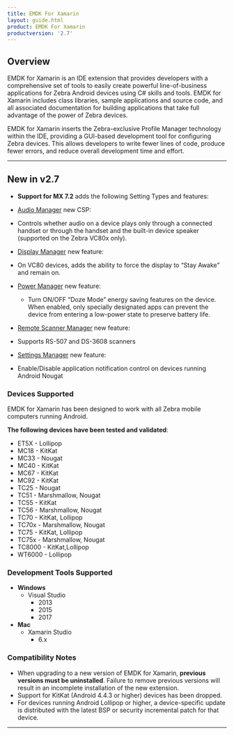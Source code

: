 ```yaml
---
title: EMDK For Xamarin
layout: guide.html
product: EMDK For Xamarin
productversion: '2.7'
---
```


## Overview

EMDK for Xamarin is an IDE extension that provides developers with a comprehensive set of tools to easily create powerful line-of-business applications for Zebra Android devices using C# skills and tools. EMDK for Xamarin includes class libraries, sample applications and source code, and all associated documentation for building applications that take full advantage of the power of Zebra devices.

EMDK for Xamarin inserts the Zebra-exclusive Profile Manager technology within the IDE, providing a GUI-based development tool for configuring Zebra devices. This allows developers to write fewer lines of code, produce fewer errors, and reduce overall development time and effort.

-----

## New in v2.7

* **Support for MX 7.2** adds the following Setting Types and features:

* [Audio Manager](../../mx/audio) new CSP:
 * Controls whether audio on a device plays only through a connected handset or through the handset and the built-in device speaker (supported on the Zebra VC80x only).
* [Display Manager](../../mx/displaymgr) new feature:
 * On VC80 devices, adds the ability to force the display to “Stay Awake” and remain on.
* [Power Manager](../../mx/powermgr) new feature:
	* Turn ON/OFF “Doze Mode” energy saving features on the device. When enabled, only specially designated apps can prevent the device from entering a low-power state to preserve battery life. 
* [Remote Scanner Manager](../../mx/remotescannermgr) new feature:
 * Supports RS-507 and DS-3608 scanners
* [Settings Manager](../../mx/settingsmgr) new feature:
 * Enable/Disable application notification control on devices running Android Nougat

### Devices Supported

EMDK for Xamarin has been designed to work with all Zebra mobile computers running Android. 

**The following devices have been tested and validated**:

* ET5X   - Lollipop
* MC18   - KitKat
* MC33   - Nougat
* MC40   - KitKat 
* MC67   - KitKat	 
* MC92   - KitKat 
* TC25   - Nougat
* TC51   - Marshmallow, Nougat
* TC55   - KitKat	 
* TC56   - Marshmallow, Nougat
* TC70   - KitKat, Lollipop
* TC70x  - Marshmallow, Nougat
* TC75   - KitKat, Lollipop
* TC75x  - Marshmallow, Nougat 
* TC8000 - KitKat,Lollipop
* WT6000 - Lollipop

### Development Tools Supported

* **Windows**
    * Visual Studio
        * 2013
        * 2015
        * 2017
* **Mac**
    * Xamarin Studio
        * 6.x

### Compatibility Notes

* When upgrading to a new version of EMDK for Xamarin, **previous versions must be uninstalled**. Failure to remove previous versions will result in an incomplete installation of the new extension. 
* Support for KitKat (Android 4.4.3 or higher) devices has been dropped. 
* For devices running Android Lollipop or higher, a device-specific update is distributed with the latest BSP or security incremental patch for that device.

-----
